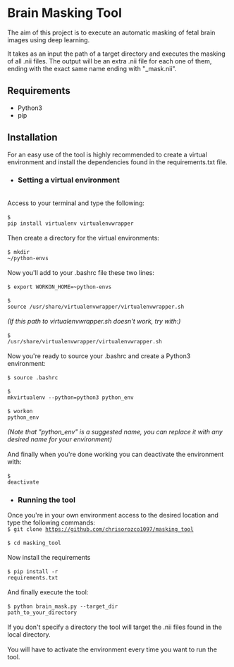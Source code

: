 # Brain Masking Tool

The aim of this project is to execute an automatic masking of fetal brain images using deep learning.

It takes as an input the path of a target directory and executes the masking of all .nii files.
The output will be an extra .nii file for each one of them, ending with the exact same name ending with "_mask.nii".

## Requirements</b>
- Python3
- pip

## Installation</b>

For an easy use of the tool is highly recommended to create a virtual environment and install the dependencies found in the requirements.txt file.

- ### Setting a virtual environment

<br>Access to your terminal and type the following:</br>
<br><code>$ pip install virtualenv virtualenvwrapper</code></br>
<br>Then create a directory for the virtual environments:</br>
<br><code>$ mkdir ~/python-envs </code>  
<br>Now you'll add to your .bashrc file these two lines:</br>
<br><code>$ export WORKON_HOME=~python-envs</code></br>
<br><code>$ source /usr/share/virtualenvwrapper/virtualenvwrapper.sh</code></br>
<i><br>(If this path to virtualenvwrapper.sh doesn't work, try with:)</br></i>
<br><code>$ /usr/share/virtualenvwrapper/virtualenvwrapper.sh</code></br>
<br>Now you're ready to source your .bashrc and create a Python3 environment:</br>
<br><code>$ source .bashrc</code></br>
<br><code>$ mkvirtualenv --python=python3 python_env</code></br>
<br><code>$ workon python_env</code></br>
<br><i>(Note that "python_env" is a suggested name, you can replace it with any desired name for your environment)</i></br>
<br>And finally when you're done working you can deactivate the environment with:</br>
<br><code>$ deactivate</code></br>

- ### Running the tool

Once you're in your own environment access to the desired location and type the following commands:
<br><code>$ git clone https://github.com/chrisorozco1097/masking_tool</code></br>
<br><code>$ cd masking_tool</code></br>
<br>Now install the requirements</br>
<br><code>$ pip install -r requirements.txt</code></br>
<br>And finally execute the tool:</br>
<br><code>$ python brain_mask.py --target_dir path_to_your_directory</code></br>
<br>If you don't specify a directory the tool will target the .nii files found in the local directory.</br>
<br>You will have to activate the environment every time you want to run the tool.</br>

